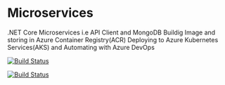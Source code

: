 # Microservices
.NET Core Microservices i.e API Client and MongoDB 
Buildig Image and storing in Azure Container Registry(ACR)
Deploying to Azure Kubernetes Services(AKS) and Automating with Azure DevOps

[![Build Status](https://dev.azure.com/Shopping-MS/shopping/_apis/build/status/shoppingclient-pipeline?branchName=master)](https://dev.azure.com/Shopping-MS/shopping/_build/latest?definitionId=4&branchName=master)

[![Build Status](https://dev.azure.com/Shopping-MS/shopping/_apis/build/status/shoppingapi-pipeline?branchName=master)](https://dev.azure.com/Shopping-MS/shopping/_build/latest?definitionId=3&branchName=master)
